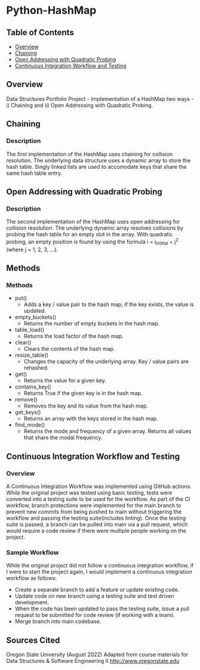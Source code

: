 # Python-HashMap

## Table of Contents
* [Overview](#Overview)
* [Chaining](#Chaining)
* [Open Addressing with Quadratic Probing](#Open-Addressing-with-Quadratic-Probing)
* [Continuous Integration Workflow and Testing](#Continuous-Integration-Workflow-and-Testing)

## Overview
Data Structures Portfolio Project - Implementation of a HashMap two ways - i) Chaining and ii) Open Addressing with Quadratic Probing.

## Chaining
### Description
The first implementation of the HashMap uses chaining for collision resolution. The underlying data structure uses a dynamic array to store the hash table. Singly linked lists are used to accomodate keys that share the same hash table entry.

## Open Addressing with Quadratic Probing 
### Description
The second implementation of the HashMap uses open addressing for collision resolution. The underlying dynamic array resolves collisions by probing the hash table for an empty slot in the array. With quadratic probing, an empty position is found by using the formula i = i<sub>intitial</sub> + j<sup>2</sup> (where j = 1, 2, 3, ...).   
## Methods 
### Methods 
* put()
  * Adds a key / value pair to the hash map; if the key exists, the value is updated.
* empty_buckets()
  * Returns the number of empty buckets in the hash map. 
* table_load()
  * Returns the load factor of the hash map.
* clear()
  * Clears the contents of the hash map.
* resize_table()
  * Changes the capacity of the underlying array. Key / value pairs are rehashed.
* get()
  * Returns the value for a given key.
* contains_key()
  * Returns True if the given key is in the hash map.
* remove()
  * Removes the key and its value from the hash map.
* get_keys()
  * Returns an array with the keys stored in the hash map.
* find_mode()
  * Returns the mode and frequency of a given array. Returns all values that share the modal frequency.
  
## Continuous Integration Workflow and Testing
### Overview
A Continuous Integration Workflow was implemented using GitHub actions. While the original project was tested using basic testing, tests were converted into a testing suite to be used for the workflow. As part of the CI workflow, branch protections were implemented for the main branch to prevent new commits from being pushed to main without triggering the workflow and passing the testing suite(includes linting). Once the testing suite is passed, a branch can be pulled into main via a pull request, which would require a code review if there were multiple people working on the project.   

### Sample Workflow
While the original project did not follow a continuous integration workflow, if I were to start the project again, I would implement a continuous integration workflow as follows:
* Create a separate branch to add a feature or update existing code.  
* Update code on new branch using a testing suite and test driven development.
* When the code has been updated to pass the testing suite, issue a pull request to be submitted for code review (if working with a team).
* Merge branch into main codebase. 

## Sources Cited
Oregon State University (August 2022) Adapted from course materials for Data Structures & Software Engineering II http://www.oregonstate.edu
